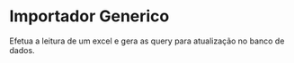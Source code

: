 # Importador Generico
Efetua a leitura de um excel e gera as query para atualização no banco de dados.
